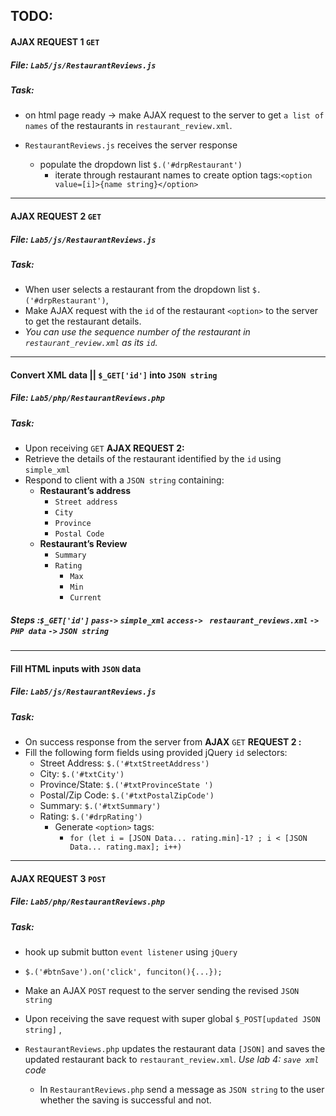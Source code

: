 ## TODO:

#### AJAX REQUEST 1 `GET`
#####  File: `Lab5/js/RestaurantReviews.js`
##### Task:
- on html page ready -> make AJAX request to the server to get `a list of names` of the restaurants in `restaurant_review.xml`.


- `RestaurantReviews.js` receives the server response 
  - populate the dropdown list `$.('#drpRestaurant')`   
    - iterate through restaurant names to create option tags:`<option value=[i]>{name string}</option>`
<hr>

#### AJAX REQUEST 2 `GET`
#####  File: `Lab5/js/RestaurantReviews.js`
##### Task:
- When user selects a restaurant from the dropdown list `$.('#drpRestaurant')`, 
- Make AJAX request with the `id` of the restaurant `<option>` to the server to get the restaurant details.
- *You can use the sequence number of the restaurant in `restaurant_review.xml` as its `id`.*
<hr>

####   Convert XML data || `$_GET['id']` into `JSON string`
#####  File: `Lab5/php/RestaurantReviews.php`
##### Task:
- Upon receiving `GET` **AJAX REQUEST 2:** 
- Retrieve the details of the restaurant identified by the `id` using `simple_xml`
- Respond to client with a `JSON string` containing:
  - **Restaurant’s address** 
    - `Street address`
    - `City`
    - `Province`
    - `Postal Code`
  - **Restaurant’s Review** 
    - `Summary`
    - `Rating` 
      - `Max`
      - `Min`
      - `Current`

##### Steps :`$_GET['id']` `pass->` `simple_xml` `access->` ` restaurant_reviews.xml` `->` `PHP data` `->` `JSON string`
<hr>


####  Fill HTML inputs with `JSON` data  
#####  File: `Lab5/js/RestaurantReviews.js`
##### Task:
- On success response from the server from **AJAX** `GET` **REQUEST 2 :**
- Fill the following form fields using provided jQuery `id` selectors:
  - Street Address: `$.('#txtStreetAddress')`
  - City: `$.('#txtCity')`
  - Province/State: `$.('#txtProvinceState ')`
  - Postal/Zip Code: `$.('#txtPostalZipCode')`
  - Summary: `$.('#txtSummary')` 
  - Rating: `$.('#drpRating')`
    - Generate `<option>` tags:
      - `for (let i = [JSON Data... rating.min]-1? ; i < [JSON Data... rating.max]; i++)`
  
<hr>

####  AJAX REQUEST 3 `POST` 
#####  File: `Lab5/php/RestaurantReviews.php`
##### Task: 
- hook up submit button `event listener` using `jQuery` 

- `$.('#btnSave').on('click', funciton(){...});`


- Make an AJAX `POST` request to the server sending the revised `JSON string`


- Upon receiving the save request with super global `$_POST[updated JSON string]` ,
- `RestaurantReviews.php` updates the restaurant data `[JSON]` and saves the updated restaurant back to `restaurant_review.xml`. *Use lab 4: `save xml` code*
  

  - In `RestaurantReviews.php` send a message as `JSON string` to the user whether the saving is successful and not.